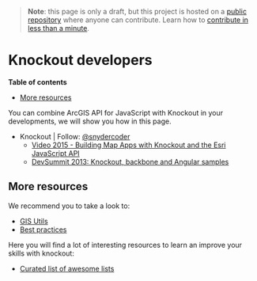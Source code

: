 > **Note**: this page is only a draft, but this project is hosted on a [public repository](https://github.com/hhkaos/awesome-arcgis) where anyone can contribute. Learn how to [contribute in less than a minute](https://github.com/hhkaos/awesome-arcgis/blob/master/CONTRIBUTING.md#contributions).

# Knockout developers
<!-- START doctoc generated TOC please keep comment here to allow auto update -->
<!-- DON'T EDIT THIS SECTION, INSTEAD RE-RUN doctoc TO UPDATE -->
**Table of contents**

- [More resources](#more-resources)

<!-- END doctoc generated TOC please keep comment here to allow auto update -->

You can combine ArcGIS API for JavaScript with Knockout in your developments,
we will show you how in this page.

* Knockout | Follow: [@snydercoder](https://github.com/snydercoder)
  * [Video 2015 - Building Map Apps with Knockout and the Esri JavaScript API](http://video.esri.com/watch/4539/building-map-apps-with-knockout-and-the-esri-javascript-api)
  * [DevSummit 2013: Knockout, backbone and Angular samples](http://driskull.github.io/framework-samples-js)

## More resources
We recommend you to take a look to:
* [GIS Utils](../../../gis/utils/README.md)
* [Best practices](../../best-practices/README.md)

Here you will find a lot of interesting resources to learn an improve your skills
with knockout:
* [Curated list of awesome lists](https://github.com/sindresorhus/awesome)



